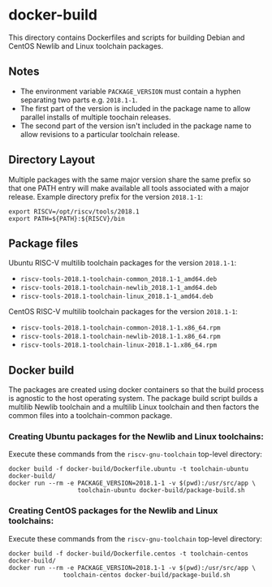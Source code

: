 # docker-build

This directory contains Dockerfiles and scripts for building
Debian and CentOS Newlib and Linux toolchain packages.

## Notes

- The environment variable `PACKAGE_VERSION` must contain a hyphen
  separating two parts e.g. `2018.1-1`.
- The first part of the version is included in the package name
  to allow parallel installs of multiple toochain releases.
- The second part of the version isn't included in the package name
  to allow revisions to a particular toolchain release.

## Directory Layout

Multiple packages with the same major version share the same prefix so
that one PATH entry will make available all tools associated with a
major release. Example directory prefix for the version `2018.1-1`:

```
export RISCV=/opt/riscv/tools/2018.1
export PATH=${PATH}:${RISCV}/bin
```

## Package files

Ubuntu RISC-V multilib toolchain packages for the version `2018.1-1`:

- `riscv-tools-2018.1-toolchain-common_2018.1-1_amd64.deb`
- `riscv-tools-2018.1-toolchain-newlib_2018.1-1_amd64.deb`
- `riscv-tools-2018.1-toolchain-linux_2018.1-1_amd64.deb`

CentOS RISC-V multilib toolchain packages for the version `2018.1-1`:

- `riscv-tools-2018.1-toolchain-common-2018.1-1.x86_64.rpm`
- `riscv-tools-2018.1-toolchain-newlib-2018.1-1.x86_64.rpm`
- `riscv-tools-2018.1-toolchain-linux-2018.1-1.x86_64.rpm`

## Docker build

The packages are created using docker containers so that the build process
is agnostic to the host operating system. The package build script
builds a multilib Newlib toolchain and a multilib Linux toolchain and then
factors the common files into a toolchain-common package.

### Creating Ubuntu packages for the Newlib and Linux toolchains:

Execute these commands from the `riscv-gnu-toolchain` top-level directory:

```
docker build -f docker-build/Dockerfile.ubuntu -t toolchain-ubuntu docker-build/
docker run --rm -e PACKAGE_VERSION=2018.1-1 -v $(pwd):/usr/src/app \
       	           toolchain-ubuntu docker-build/package-build.sh
```

### Creating CentOS packages for the Newlib and Linux toolchains:

Execute these commands from the `riscv-gnu-toolchain` top-level directory:

```
docker build -f docker-build/Dockerfile.centos -t toolchain-centos docker-build/
docker run --rm -e PACKAGE_VERSION=2018.1-1 -v $(pwd):/usr/src/app \
       	   	   toolchain-centos docker-build/package-build.sh
```
